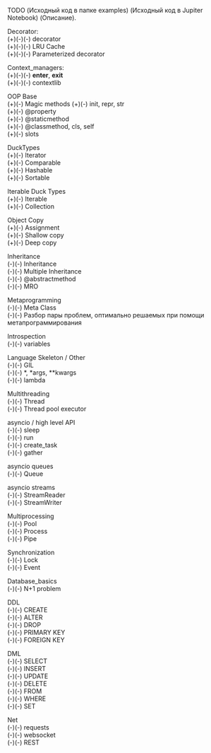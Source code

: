 TODO (Исходный код в папке examples) (Исходный код в Jupiter Notebook) (Описание).  

Decorator:  
(+)(-)(-) decorator  
(+)(-)(-) LRU Cache  
(+)(-)(-) Parameterized decorator  

Context_managers:  
(+)(-)(-) __enter__, __exit__  
(+)(-)(-) contextlib  

OOP Base  
(+)(-) Magic methods
(+)(-) init, repr, str  
(+)(-) @property  
(+)(-) @staticmethod  
(+)(-) @classmethod, cls, self  
(+)(-) slots  

DuckTypes  
(+)(-) Iterator  
(+)(-) Comparable  
(+)(-) Hashable  
(+)(-) Sortable  

Iterable Duck Types  
(+)(-) Iterable  
(+)(-) Collection  

Object Copy  
(+)(-) Assignment  
(+)(-) Shallow copy  
(+)(-) Deep copy  

Inheritance  
(-)(-) Inheritance  
(-)(-) Multiple Inheritance  
(-)(-) @abstractmethod  
(-)(-) MRO  

Metaprogramming  
(-)(-) Meta Class  
(-)(-) Разбор пары проблем, оптимально решаемых при помощи метапрограммирования  

Introspection  
(-)(-) variables  

Language Skeleton / Other  
(-)(-) GIL  
(-)(-) *, *args, **kwargs  
(-)(-) lambda  

Multithreading  
(-)(-) Thread  
(-)(-) Thread pool executor  

asyncio / high level API  
(-)(-) sleep  
(-)(-) run  
(-)(-) create_task  
(-)(-) gather  

asyncio queues  
(-)(-) Queue  

asyncio streams  
(-)(-) StreamReader  
(-)(-) StreamWriter  

Multiprocessing  
(-)(-) Pool  
(-)(-) Process  
(-)(-) Pipe  

Synchronization  
(-)(-) Lock  
(-)(-) Event  

Database_basics  
(-)(-) N+1 problem  

DDL  
(-)(-) CREATE  
(-)(-) ALTER  
(-)(-) DROP  
(-)(-) PRIMARY KEY  
(-)(-) FOREIGN KEY  

DML  
(-)(-) SELECT  
(-)(-) INSERT  
(-)(-) UPDATE  
(-)(-) DELETE  
(-)(-) FROM  
(-)(-) WHERE  
(-)(-) SET  

Net  
(-)(-) requests  
(-)(-) websocket  
(-)(-) REST  
